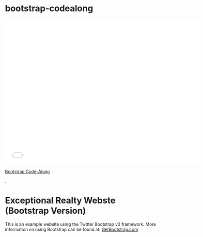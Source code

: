 # bootstrap-codealong

<iframe width="640" height="480" src="//www.youtube.com/embed/o5UCDvaNLd8?rel=0&modestbranding=1" frameborder="0" allowfullscreen></iframe>

<p><a href="https://www.youtube.com/watch?v=o5UCDvaNLd8">Bootstrap Code-Along</a></p>.

# Exceptional Realty Webste (Bootstrap Version)

This is an example website using the Twitter Bootstrap v3 framework.
More information on using Bootstrap can be found at:
[GetBootstrap.com](htpp://getbootstrap.com)
